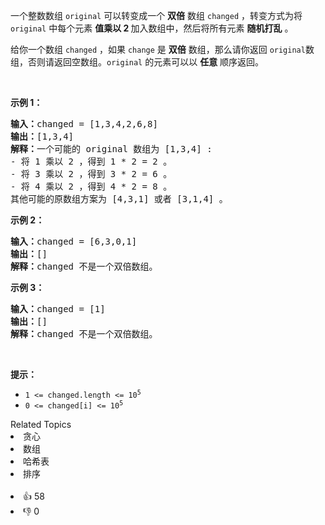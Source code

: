 <p>一个整数数组&nbsp;<code>original</code>&nbsp;可以转变成一个 <strong>双倍</strong>&nbsp;数组&nbsp;<code>changed</code>&nbsp;，转变方式为将 <code>original</code>&nbsp;中每个元素 <strong>值乘以 2 </strong>加入数组中，然后将所有元素 <strong>随机打乱</strong>&nbsp;。</p>

<p>给你一个数组&nbsp;<code>changed</code>&nbsp;，如果&nbsp;<code>change</code>&nbsp;是&nbsp;<strong>双倍</strong>&nbsp;数组，那么请你返回&nbsp;<code>original</code>数组，否则请返回空数组。<code>original</code>&nbsp;的元素可以以&nbsp;<strong>任意</strong>&nbsp;顺序返回。</p>

<p>&nbsp;</p>

<p><strong>示例 1：</strong></p>

<pre><b>输入：</b>changed = [1,3,4,2,6,8]
<b>输出：</b>[1,3,4]
<b>解释：</b>一个可能的 original 数组为 [1,3,4] :
- 将 1 乘以 2 ，得到 1 * 2 = 2 。
- 将 3 乘以 2 ，得到 3 * 2 = 6 。
- 将 4 乘以 2 ，得到 4 * 2 = 8 。
其他可能的原数组方案为 [4,3,1] 或者 [3,1,4] 。
</pre>

<p><strong>示例 2：</strong></p>

<pre><b>输入：</b>changed = [6,3,0,1]
<b>输出：</b>[]
<b>解释：</b>changed 不是一个双倍数组。
</pre>

<p><strong>示例 3：</strong></p>

<pre><b>输入：</b>changed = [1]
<b>输出：</b>[]
<b>解释：</b>changed 不是一个双倍数组。
</pre>

<p>&nbsp;</p>

<p><strong>提示：</strong></p>

<ul> 
 <li><code>1 &lt;= changed.length &lt;= 10<sup>5</sup></code></li> 
 <li><code>0 &lt;= changed[i] &lt;= 10<sup>5</sup></code></li> 
</ul>

<div><div>Related Topics</div><div><li>贪心</li><li>数组</li><li>哈希表</li><li>排序</li></div></div><br><div><li>👍 58</li><li>👎 0</li></div>